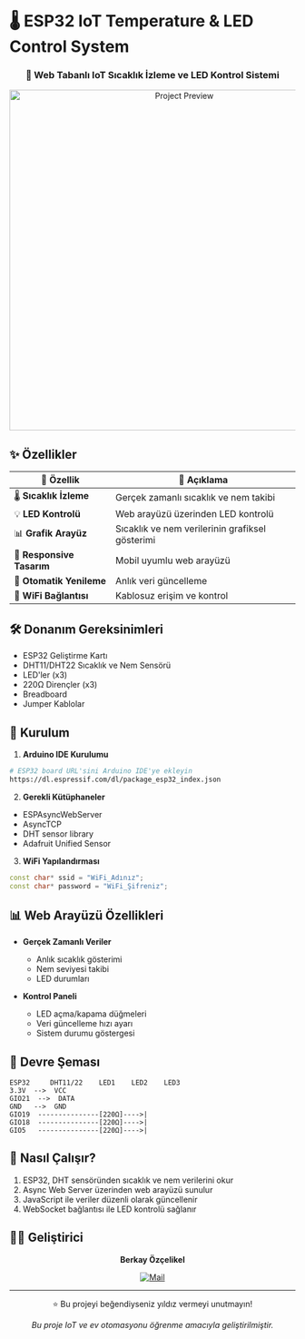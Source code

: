 # 🌡️ ESP32 IoT Temperature & LED Control System

<div align="center">

<h3>🚀 Web Tabanlı IoT Sıcaklık İzleme ve LED Kontrol Sistemi</h3>


<img src="docs/project-preview.jpg" alt="Project Preview" width="600"/>

</div>

## ✨ Özellikler

<div align="center">

| 🎯 Özellik | 📝 Açıklama |
|------------|-------------|
| 🌡️ **Sıcaklık İzleme** | Gerçek zamanlı sıcaklık ve nem takibi |
| 💡 **LED Kontrolü** | Web arayüzü üzerinden LED kontrolü |
| 📊 **Grafik Arayüz** | Sıcaklık ve nem verilerinin grafiksel gösterimi |
| 📱 **Responsive Tasarım** | Mobil uyumlu web arayüzü |
| 🔄 **Otomatik Yenileme** | Anlık veri güncelleme |
| 📡 **WiFi Bağlantısı** | Kablosuz erişim ve kontrol |

</div>

## 🛠️ Donanım Gereksinimleri

- ESP32 Geliştirme Kartı
- DHT11/DHT22 Sıcaklık ve Nem Sensörü
- LED'ler (x3)
- 220Ω Dirençler (x3)
- Breadboard
- Jumper Kablolar

## 📝 Kurulum

1. **Arduino IDE Kurulumu**
```bash
# ESP32 board URL'sini Arduino IDE'ye ekleyin
https://dl.espressif.com/dl/package_esp32_index.json
```

2. **Gerekli Kütüphaneler**
- ESPAsyncWebServer
- AsyncTCP
- DHT sensor library
- Adafruit Unified Sensor

3. **WiFi Yapılandırması**
```cpp
const char* ssid = "WiFi_Adınız";
const char* password = "WiFi_Şifreniz";
```

## 📊 Web Arayüzü Özellikleri

- **Gerçek Zamanlı Veriler**
  - Anlık sıcaklık gösterimi
  - Nem seviyesi takibi
  - LED durumları

- **Kontrol Paneli**
  - LED açma/kapama düğmeleri
  - Veri güncelleme hızı ayarı
  - Sistem durumu göstergesi

## 🔌 Devre Şeması

```
ESP32     DHT11/22    LED1    LED2    LED3
3.3V  -->  VCC
GIO21  -->  DATA
GND   -->  GND
GIO19  ---------------[220Ω]---->|
GIO18  ---------------[220Ω]---->|
GIO5   ---------------[220Ω]---->|
```

## 🚀 Nasıl Çalışır?

1. ESP32, DHT sensöründen sıcaklık ve nem verilerini okur
2. Async Web Server üzerinden web arayüzü sunulur
3. JavaScript ile veriler düzenli olarak güncellenir
4. WebSocket bağlantısı ile LED kontrolü sağlanır



## 👨‍💻 Geliştirici

<div align="center">
  
**Berkay Özçelikel**

[![Mail](https://img.shields.io/badge/Mail-D14836?logo=gmail&logoColor=white)](mailto:berkayozcelikel0@gmail.com)

</div>



---

<div align="center">
⭐️ Bu projeyi beğendiyseniz yıldız vermeyi unutmayın!

<i>Bu proje IoT ve ev otomasyonu öğrenme amacıyla geliştirilmiştir.</i>
</div>
